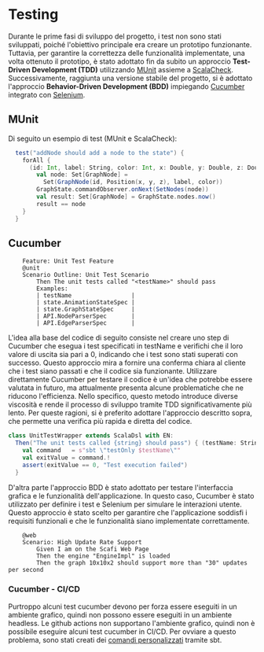 # Testing

Durante le prime fasi di sviluppo del progetto, i test non sono stati sviluppati, poiché l'obiettivo principale era creare un prototipo funzionante. Tuttavia, per garantire la correttezza delle funzionalità implementate, una volta ottenuto il prototipo, è stato adottato fin da subito un approccio **Test-Driven Development (TDD)** utilizzando [MUnit](https://scalameta.org/munit/) assieme a [ScalaCheck](https://scalameta.org/munit/docs/integrations/scalacheck.html). Successivamente, raggiunta una versione stabile del progetto, si è adottato l'approccio **Behavior-Driven Development (BDD)** impiegando [Cucumber](https://cucumber.io/) integrato con [Selenium](https://www.selenium.dev/).

## MUnit

Di seguito un esempio di test (MUnit e ScalaCheck):

```scala
  test("addNode should add a node to the state") {
    forAll {
      (id: Int, label: String, color: Int, x: Double, y: Double, z: Double) =>
        val node: Set[GraphNode] =
          Set(GraphNode(id, Position(x, y, z), label, color))
        GraphState.commandObserver.onNext(SetNodes(node))
        val result: Set[GraphNode] = GraphState.nodes.now()
        result == node
    }
  }
```

## Cucumber

```gherkin
    Feature: Unit Test Feature
    @unit
    Scenario Outline: Unit Test Scenario
        Then The unit tests called "<testName>" should pass
        Examples:
        | testName                 |
        | state.AnimationStateSpec |
        | state.GraphStateSpec     |
        | API.NodeParserSpec       |
        | API.EdgeParserSpec       |
```

L'idea alla base del codice di seguito consiste nel creare uno step di Cucumber che esegua i test specificati in testName e verifichi che il loro valore di uscita sia pari a 0, indicando che i test sono stati superati con successo. Questo approccio mira a fornire una conferma chiara al cliente che i test siano passati e che il codice sia funzionante. Utilizzare direttamente Cucumber per testare il codice è un'idea che potrebbe essere valutata in futuro, ma attualmente presenta alcune problematiche che ne riducono l'efficienza. Nello specifico, questo metodo introduce diverse viscosità e rende il processo di sviluppo tramite TDD significativamente più lento. Per queste ragioni, si è preferito adottare l'approccio descritto sopra, che permette una verifica più rapida e diretta del codice.

```scala
class UnitTestWrapper extends ScalaDsl with EN:
  Then("The unit tests called {string} should pass") { (testName: String) =>
    val command   = s"sbt \"testOnly $testName\""
    val exitValue = command.!
    assert(exitValue == 0, "Test execution failed")
  }
```

D'altra parte l'approccio BDD è stato adottato per testare l'interfaccia grafica e le funzionalità dell'applicazione. In questo caso, Cucumber è stato utilizzato per definire i test e Selenium per simulare le interazioni utente. Questo approccio è stato scelto per garantire che l'applicazione soddisfi i requisiti funzionali e che le funzionalità siano implementate correttamente.

```gherkin
    @web
    Scenario: High Update Rate Support
        Given I am on the Scafi Web Page
        Then the engine "EngineImpl" is loaded
        Then the graph 10x10x2 should support more than "30" updates per second
```

### Cucumber - CI/CD

Purtroppo alcuni test cucumber devono per forza essere eseguiti in un ambiente grafico, quindi non possono essere eseguiti in un ambiente headless. Le github actions non supportano l'ambiente grafico, quindi non è possibile eseguire alcuni test cucumber in CI/CD. Per ovviare a questo problema, sono stati creati dei [comandi personalizzati](../introduction.md) tramite sbt.

